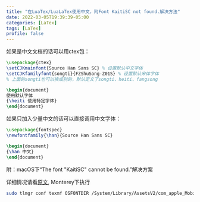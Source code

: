 ```yaml
---
title: "在LuaTex/LuaLaTex使用中文，附Font KaitiSC not found.解决方法"
date: 2022-03-05T19:39:39-05:00
categories: [LaTex]
tags: [LaTex]
profile: false
---
```


<!--more-->

如果是中文文档的话可以用ctex包：

```latex
\usepackage{ctex}
\setCJKmainfont{Source Han Sans SC} % 设置默认中文字体
\setCJKfamilyfont{songti}{FZShuSong-Z01S} % 设置默认宋体字体
% 上面的songti也可以换成别的，默认定义了songti、heiti、fangsong

\begin{document}
使用默认字体
{\heiti 使用特定字体}
\end{document}
```


如果只加入少量中文的话可以直接调用中文字体：

```latex
\usepackage{fontspec}
\newfontfamily{\han}{Source Han Sans SC}

\begin{document}
{\han 中文}
\end{document}
```

附：macOS下“The font "KaitiSC" cannot be found.”解决方案

详细情况请看[原文](https://zhuanlan.zhihu.com/p/42434849), Monterey下执行
```sh
sudo tlmgr conf texmf OSFONTDIR /System/Library/AssetsV2/com_apple_MobileAsset_Font7
```

